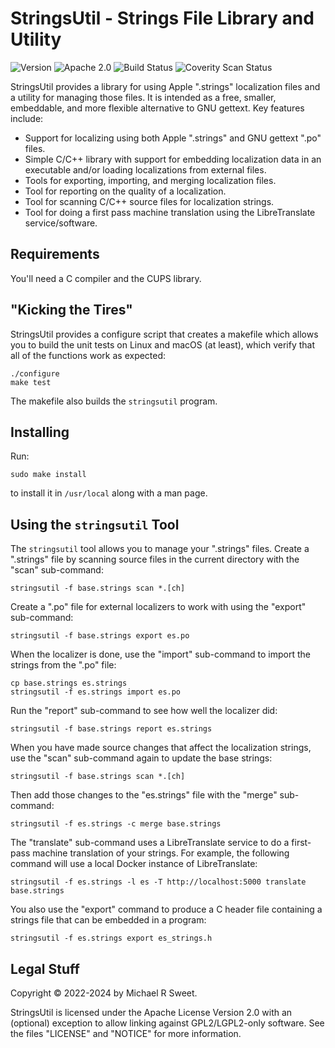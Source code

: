 StringsUtil - Strings File Library and Utility
==============================================

![Version](https://img.shields.io/github/v/release/michaelrsweet/stringsutil?include_prereleases)
![Apache 2.0](https://img.shields.io/github/license/michaelrsweet/stringsutil)
![Build Status](https://img.shields.io/github/actions/workflow/status/michaelrsweet/stringsutil/build.yml?branch=master)
![Coverity Scan Status](https://img.shields.io/coverity/scan/24835.svg)

StringsUtil provides a library for using Apple ".strings" localization files and
a utility for managing those files.  It is intended as a free, smaller,
embeddable, and more flexible alternative to GNU gettext.  Key features include:

- Support for localizing using both Apple ".strings" and GNU gettext ".po"
  files.
- Simple C/C++ library with support for embedding localization data in an
  executable and/or loading localizations from external files.
- Tools for exporting, importing, and merging localization files.
- Tool for reporting on the quality of a localization.
- Tool for scanning C/C++ source files for localization strings.
- Tool for doing a first pass machine translation using the LibreTranslate
  service/software.


Requirements
------------

You'll need a C compiler and the CUPS library.


"Kicking the Tires"
-------------------

StringsUtil provides a configure script that creates a makefile which allows
you to build the unit tests on Linux and macOS (at least), which verify that all
of the functions work as expected:

    ./configure
    make test

The makefile also builds the `stringsutil` program.


Installing
----------

Run:

    sudo make install

to install it in `/usr/local` along with a man page.


Using the `stringsutil` Tool
----------------------------

The `stringsutil` tool allows you to manage your ".strings" files.  Create a
".strings" file by scanning source files in the current directory with the
"scan" sub-command:

    stringsutil -f base.strings scan *.[ch]

Create a ".po" file for external localizers to work with using the "export"
sub-command:

    stringsutil -f base.strings export es.po

When the localizer is done, use the "import" sub-command to import the strings
from the ".po" file:

    cp base.strings es.strings
    stringsutil -f es.strings import es.po

Run the "report" sub-command to see how well the localizer did:

    stringsutil -f base.strings report es.strings

When you have made source changes that affect the localization strings, use the
"scan" sub-command again to update the base strings:

    stringsutil -f base.strings scan *.[ch]

Then add those changes to the "es.strings" file with the "merge" sub-command:

    stringsutil -f es.strings -c merge base.strings

The "translate" sub-command uses a LibreTranslate service to do a first-pass
machine translation of your strings.  For example, the following command will
use a local Docker instance of LibreTranslate:

    stringsutil -f es.strings -l es -T http://localhost:5000 translate base.strings

You also use the "export" command to produce a C header file containing a
strings file that can be embedded in a program:

    stringsutil -f es.strings export es_strings.h


Legal Stuff
-----------

Copyright © 2022-2024 by Michael R Sweet.

StringsUtil is licensed under the Apache License Version 2.0 with an (optional)
exception to allow linking against GPL2/LGPL2-only software.  See the files
"LICENSE" and "NOTICE" for more information.
